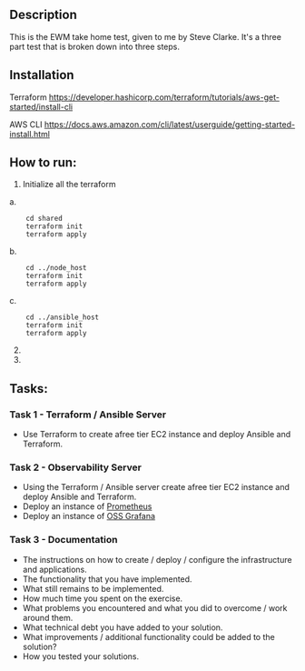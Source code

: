 ## Description
This is the EWM take home test, given to me by Steve Clarke. 
It's a three part test that is broken down into three steps. 

## Installation 
Terraform
https://developer.hashicorp.com/terraform/tutorials/aws-get-started/install-cli

AWS CLI 
https://docs.aws.amazon.com/cli/latest/userguide/getting-started-install.html


## How to run:
1. Initialize all the terraform

a.
```
	cd shared
	terraform init
	terraform apply
``` 
b. 
```
	cd ../node_host
	terraform init
	terraform apply
```
c. 
```
	cd ../ansible_host
	terraform init
	terraform apply
```
2. 
3. 

## Tasks:
### Task 1 - Terraform / Ansible Server ###

- Use Terraform to create afree tier EC2 instance and deploy Ansible and Terraform.

### Task 2 - Observability Server ###

- Using the Terraform / Ansible server create afree tier EC2 instance and deploy Ansible and Terraform.
- Deploy an instance of [Prometheus](https://prometheus.io/download/)
- Deploy an instance of [OSS Grafana](https://grafana.com/grafana/download?pg=oss-graf&plcmt=hero-btn-1)

### Task 3 - Documentation ###

- The instructions on how to create / deploy / configure the infrastructure and applications.
- The functionality that you have implemented.
- What still remains to be implemented.
- How much time you spent on the exercise.
- What problems you encountered and what you did to overcome / work around them.
- What technical debt you have added to your solution.
- What improvements / additional functionality could be added to the solution?
- How you tested your solutions.


